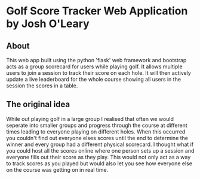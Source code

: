 # Golf Score Tracker Web Application by Josh O'Leary
## About
This web app built using the python 'flask' web framework and bootstrap acts as a group scorecard for users while playing golf. It allows multiple users to join a session to track their score on each hole. It will then actively update a live leaderboard for the whole course showing all users in the session the scores in a table.

## The original idea
While out playing golf in a large group I realised that often we would seperate into smaller groups and progress through the course at different times leading to everyone playing on different holes. When this occurred you couldn't find out everyone elses scores until the end to determine the winner and every group had a different physical scorecard. I thought what if you could host all the scores online where one person sets up a session and everyone fills out their score as they play. This would not only act as a way to track scores as you played but would also let you see how everyone else on the course was getting on in real time.




